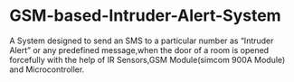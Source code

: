 # GSM-based-Intruder-Alert-System
A System designed to send an SMS to a particular number as “Intruder Alert” or any predefined message,when the door of a room is opened forcefully  with the help of IR Sensors,GSM Module(simcom 900A Module) and Microcontroller.
